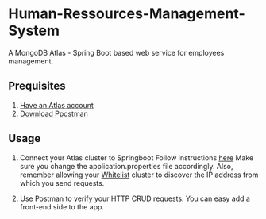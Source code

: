 # Human-Ressources-Management-System
A MongoDB Atlas - Spring Boot based web service for employees management.

## Prequisites

  1. [Have an Atlas account](https://docs.atlas.mongodb.com/tutorial/create-atlas-account/)
  2. [ Download Ppostman](https://www.postman.com/downloads/)


 ## Usage
    
 1.  Connect your Atlas cluster to Springboot
 Follow instructions [here](https://docs.atlas.mongodb.com/connect-to-cluster/)
 Make sure you change the  application.properties file accordingly. 
 Also, remember allowing your [Whitelist](https://docs.atlas.mongodb.com/connect-to-cluster/#whitelist) cluster to discover the IP address from which you send requests.
 
 2. Use Postman to verify your HTTP CRUD requests.
 You can easy add a front-end  side to the app.
